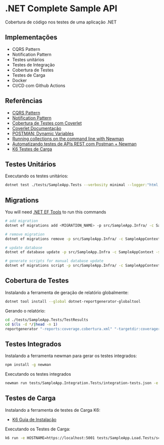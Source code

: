 # .NET Complete Sample API

Cobertura de código nos testes de uma aplicação .NET

## Implementações

- CQRS Pattern
- Notification Pattern
- Testes unitários
- Testes de Integração
- Cobertura de Testes
- Testes de Carga
- Docker
- CI/CD com Github Actions

## Referências

- [CQRS Pattern](https://github.com/tfsantosbr/dotnet-cqrs-pattern)
- [Notification Pattern](https://github.com/tfsantosbr/dotnet-notification-pattern)
- [Cobertura de Testes com Coverlet](https://renatogroffe.medium.com/net-5-cobertura-de-testes-com-coverlet-7cbec2f052d9)
- [Coverlet Documentação](https://github.com/coverlet-coverage/coverlet)
- [POSTMAN: Dynamic Variables](https://learning.postman.com/docs/writing-scripts/script-references/variables-list/)
- [Running collections on the command line with Newman](https://learning.postman.com/docs/running-collections/using-newman-cli/command-line-integration-with-newman/)
- [Automatizando testes de APIs REST com Postman + Newman](https://renatogroffe.medium.com/automatizando-testes-de-apis-rest-com-postman-newman-a90f0d90df09)
- [K6 Testes de Carga](https://k6.io/)

## Testes Unitários

Executando os testes unitários:

```bash
dotnet test ./tests/SampleApp.Tests --verbosity minimal --logger:"html;LogFileName=tests-results.html" --collect:"XPlat Code Coverage"
```

## Migrations

You will need [.NET EF Tools](https://docs.microsoft.com/en-us/ef/core/cli/dotnet) to run this commands

```bash
# add migration
dotnet ef migrations add <MIGRATION_NAME> -p src/SampleApp.Infra/ -c SampleAppContext -s src/SampleApp.Api -o Contexts/Migrations

# remove migration
dotnet ef migrations remove -p src/SampleApp.Infra/ -c SampleAppContext -s src/SampleApp.Api

# update database
dotnet ef database update -p src/SampleApp.Infra -c SampleAppContext -s src/SampleApp.Api

# generate scripts for manual database update
dotnet ef migrations script -p src/SampleApp.Infra/ -c SampleAppContext -s src/SampleApp.Api -o ./scripts/migrations.sql
```

## Cobertura de Testes

Instalando a ferramenta de geração de relatório globalmente:

```bash
dotnet tool install --global dotnet-reportgenerator-globaltool
```

Gerando o relatório:

```bash
cd ./tests/SampleApp.Tests/TestResults
cd $(ls -d */|head -n 1)
reportgenerator "-reports:coverage.cobertura.xml" "-targetdir:coveragereport" -reporttypes:Html
```

## Testes Integrados

Instalando a ferramenta newman para gerar os testes integrados:

```bash
npm install -g newman
```

Executando os testes integrados

```bash
newman run tests/SampleApp.Integration.Tests/integration-tests.json -e tests/SampleApp.Integration.Tests/environments/docker.environment.json --insecure
```

## Testes de Carga

Instalando a ferramenta de testes de Carga K6:

- [K6 Guia de Instalação](https://k6.io/docs/getting-started/installation)

Executando os Testes de Carga:

```bash
k6 run -e HOSTNAME=https://localhost:5001 tests/SampleApp.Load.Tests/script.js
```

